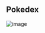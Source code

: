 ## Pokedex
![image](https://github.com/nicolleramos/cardPokedexApi/assets/138618201/a4b3a430-868c-47ac-b3ab-d9c28a6b4d13)
